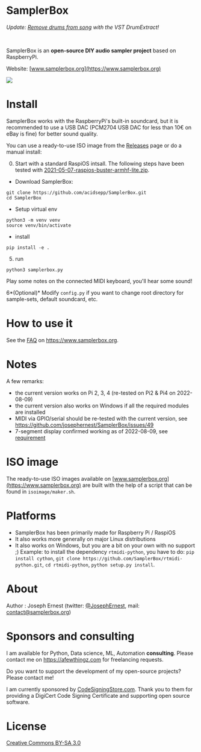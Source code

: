 # SamplerBox

*Update: [Remove drums from song](https://www.yellownoiseaudio.com) with the VST DrumExtract!*

&nbsp;

SamplerBox is an **open-source DIY audio sampler project** based on RaspberryPi.

Website: [www.samplerbox.org](https://www.samplerbox.org)

[![](https://gget.it/flurexml/1.jpg)](https://www.youtube.com/watch?v=yz7GZ8YOjTw)

# Install

SamplerBox works with the RaspberryPi's built-in soundcard, but it is recommended to use a USB DAC (PCM2704 USB DAC for
less than 10€ on eBay is fine) for better sound quality.

You can use a ready-to-use ISO image from the [Releases](https://github.com/josephernest/SamplerBox/releases) page or do
a manual install:

0. Start with a standard RaspiOS intsall. The following steps have been tested
   with [2021-05-07-raspios-buster-armhf-lite.zip](https://downloads.raspberrypi.org/raspios_lite_armhf/images/raspios_lite_armhf-2021-05-28/2021-05-07-raspios-buster-armhf-lite.zip).
+ Download SamplerBox:

~~~
git clone https://github.com/acidsepp/SamplerBox.git
cd SamplerBox
~~~

+ Setup virtual env

~~~
python3 -m venv venv
source venv/bin/activate
~~~

+ install

~~~
pip install -e .  
~~~

5. run

~~~
python3 samplerbox.py
~~~

Play some notes on the connected MIDI keyboard, you'll hear some sound!

6*(Optional)*  Modify `config.py` if you want to change root directory for sample-sets, default soundcard, etc.

# How to use it

See the [FAQ](https://www.samplerbox.org/faq) on https://www.samplerbox.org.

# Notes

A few remarks:

* the current version works on Pi 2, 3, 4 (re-tested on Pi2 & Pi4 on 2022-08-09)
* the current version also works on Windows if all the required modules are installed
* MIDI via GPIO/serial should be re-tested with the current version,
  see https://github.com/josephernest/SamplerBox/issues/49
* 7-segment display confirmed working as of 2022-08-09,
  see [requirement](https://github.com/josephernest/SamplerBox/blob/916ae0a5504b0ce757d89e2ece4c65efb60b6d91/samplerbox.py#L361)

# ISO image

The ready-to-use ISO images available on [www.samplerbox.org](https://www.samplerbox.org) are built with the help of a
script that can be found in `isoimage/maker.sh`.

# Platforms

* SamplerBox has been primarily made for Raspberry Pi / RaspiOS
* It also works more generally on major Linux distributions
* It also works on Windows, but you are a bit on your own with no support ;)
  Example: to install the dependency `rtmidi-python`, you have to do: `pip install cython`,
  `git clone https://github.com/SamplerBox/rtmidi-python.git`, `cd rtmidi-python`, `python setup.py install`.

# About

Author : Joseph Ernest (twitter: [@JosephErnest](https:/twitter.com/JosephErnest),
mail: [contact@samplerbox.org](mailto:contact@samplerbox.org))

# Sponsors and consulting

I am available for Python, Data science, ML, Automation **consulting**. Please contact me on https://afewthingz.com for
freelancing requests.

Do you want to support the development of my open-source projects? Please contact me!

I am currently sponsored by [CodeSigningStore.com](https://codesigningstore.com). Thank you to them for providing a
DigiCert Code Signing Certificate and supporting open source software.

# License

[Creative Commons BY-SA 3.0](https://creativecommons.org/licenses/by-sa/3.0/)
